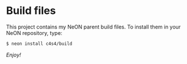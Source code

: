 Build files
===========

This project contains my NeON parent build files. To install them in your NeON
repository, type:

```bash
$ neon install c4s4/build
```

*Enjoy!*
